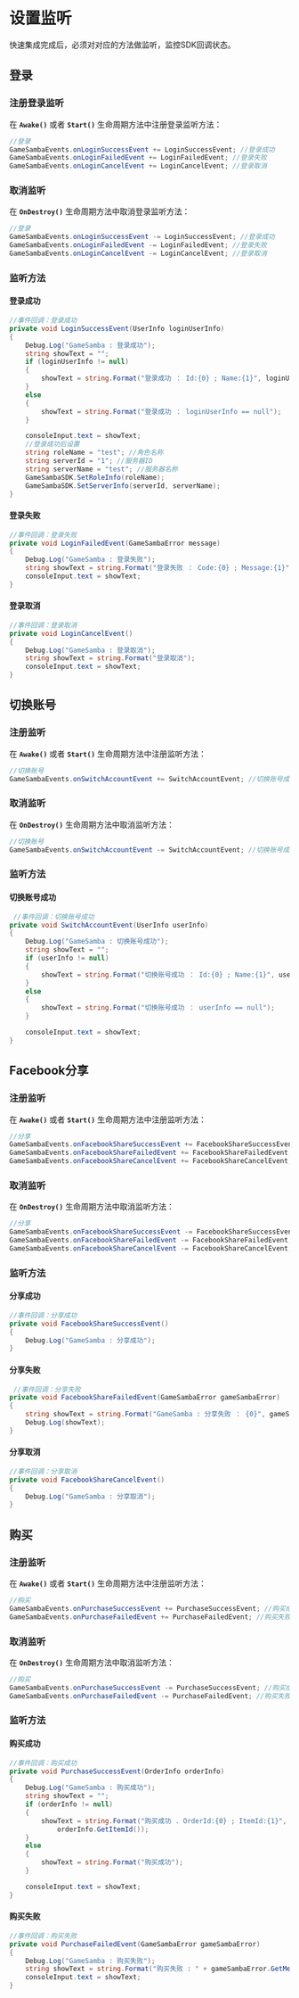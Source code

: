 # 设置监听

快速集成完成后，必须对对应的方法做监听，监控SDK回调状态。

## 登录

### 注册登录监听

在 **`Awake()`** 或者 **`Start()`** 生命周期方法中注册登录监听方法：

```csharp
//登录
GameSambaEvents.onLoginSuccessEvent += LoginSuccessEvent; //登录成功
GameSambaEvents.onLoginFailedEvent += LoginFailedEvent; //登录失败
GameSambaEvents.onLoginCancelEvent += LoginCancelEvent; //登录取消
```

### 取消监听

在 **`OnDestroy()`**  生命周期方法中取消登录监听方法：

```csharp
//登录
GameSambaEvents.onLoginSuccessEvent -= LoginSuccessEvent; //登录成功
GameSambaEvents.onLoginFailedEvent -= LoginFailedEvent; //登录失败
GameSambaEvents.onLoginCancelEvent -= LoginCancelEvent; //登录取消
```

### 监听方法

#### 登录成功

```csharp
//事件回调：登录成功
private void LoginSuccessEvent(UserInfo loginUserInfo)
{
    Debug.Log("GameSamba : 登录成功");
    string showText = "";
    if (loginUserInfo != null)
    {
        showText = string.Format("登录成功 ： Id:{0} ; Name:{1}", loginUserInfo.GetId(), loginUserInfo.GetName());
    }
    else
    {
        showText = string.Format("登录成功 ： loginUserInfo == null");
    }

    consoleInput.text = showText;
    //登录成功后设置
    string roleName = "test"; //角色名称
    string serverId = "1"; //服务器ID
    string serverName = "test"; //服务器名称
    GameSambaSDK.SetRoleInfo(roleName);
    GameSambaSDK.SetServerInfo(serverId, serverName);
}
```

#### 

#### 登录失败

```csharp
//事件回调：登录失败
private void LoginFailedEvent(GameSambaError message)
{
    Debug.Log("GameSamba : 登录失败");
    string showText = string.Format("登录失败 ： Code:{0} ; Message:{1}", message.GetCode(), message.GetMessage());
    consoleInput.text = showText;
}
```



#### 登录取消

```csharp
//事件回调：登录取消
private void LoginCancelEvent()
{
    Debug.Log("GameSamba : 登录取消");
    string showText = string.Format("登录取消");
    consoleInput.text = showText;
}
```



## 切换账号

### 注册监听

在 **`Awake()`** 或者 **`Start()`** 生命周期方法中注册监听方法：

```csharp
//切换账号
GameSambaEvents.onSwitchAccountEvent += SwitchAccountEvent; //切换账号成功
```

### 取消监听

在 **`OnDestroy()`**  生命周期方法中取消监听方法：

```csharp
//切换账号
GameSambaEvents.onSwitchAccountEvent -= SwitchAccountEvent; //切换账号成功
```

### 监听方法

#### 切换账号成功

```csharp
 //事件回调：切换账号成功
private void SwitchAccountEvent(UserInfo userInfo)
{
    Debug.Log("GameSamba : 切换账号成功");
    string showText = "";
    if (userInfo != null)
    {
        showText = string.Format("切换账号成功 ： Id:{0} ; Name:{1}", userInfo.GetId(), userInfo.GetName());
    }
    else
    {
        showText = string.Format("切换账号成功 ： userInfo == null");
    }

    consoleInput.text = showText;
}
```



## Facebook分享

### 注册监听

在 **`Awake()`** 或者 **`Start()`** 生命周期方法中注册监听方法：

```csharp
//分享
GameSambaEvents.onFacebookShareSuccessEvent += FacebookShareSuccessEvent; //分享成功
GameSambaEvents.onFacebookShareFailedEvent += FacebookShareFailedEvent; //分享失败
GameSambaEvents.onFacebookShareCancelEvent += FacebookShareCancelEvent; //分享取消
```

### 取消监听

在 **`OnDestroy()`**  生命周期方法中取消监听方法：

```csharp
//分享
GameSambaEvents.onFacebookShareSuccessEvent -= FacebookShareSuccessEvent; //分享成功
GameSambaEvents.onFacebookShareFailedEvent -= FacebookShareFailedEvent; //分享失败
GameSambaEvents.onFacebookShareCancelEvent -= FacebookShareCancelEvent; //分享取消
```

### 监听方法

#### 分享成功

```csharp
//事件回调：分享成功
private void FacebookShareSuccessEvent()
{
    Debug.Log("GameSamba : 分享成功");
}
```



#### 分享失败

```csharp
 //事件回调：分享失败
private void FacebookShareFailedEvent(GameSambaError gameSambaError)
{
    string showText = string.Format("GameSamba : 分享失败 ： {0}", gameSambaError.GetMessage());
    Debug.Log(showText);
}
```



#### 分享取消

```csharp
//事件回调：分享取消
private void FacebookShareCancelEvent()
{
    Debug.Log("GameSamba : 分享取消");
}
```



## 购买

### 注册监听

在 **`Awake()`** 或者 **`Start()`** 生命周期方法中注册监听方法：

```csharp
//购买
GameSambaEvents.onPurchaseSuccessEvent += PurchaseSuccessEvent; //购买成功
GameSambaEvents.onPurchaseFailedEvent += PurchaseFailedEvent; //购买失败
```

### 取消监听

在 **`OnDestroy()`**  生命周期方法中取消监听方法：

```csharp
//购买
GameSambaEvents.onPurchaseSuccessEvent -= PurchaseSuccessEvent; //购买成功
GameSambaEvents.onPurchaseFailedEvent -= PurchaseFailedEvent; //购买失败
```

### 监听方法

#### 购买成功

```csharp
//事件回调：购买成功
private void PurchaseSuccessEvent(OrderInfo orderInfo)
{
    Debug.Log("GameSamba : 购买成功");
    string showText = "";
    if (orderInfo != null)
    {
        showText = string.Format("购买成功 . OrderId:{0} ; ItemId:{1}", orderInfo.GetOrderId(),
            orderInfo.GetItemId());
    }
    else
    {
        showText = string.Format("购买成功");
    }

    consoleInput.text = showText;
}
```



#### 购买失败

```csharp
//事件回调：购买失败
private void PurchaseFailedEvent(GameSambaError gameSambaError)
{
    Debug.Log("GameSamba : 购买失败");
    string showText = string.Format("购买失败 : " + gameSambaError.GetMessage());
    consoleInput.text = showText;
}
```



